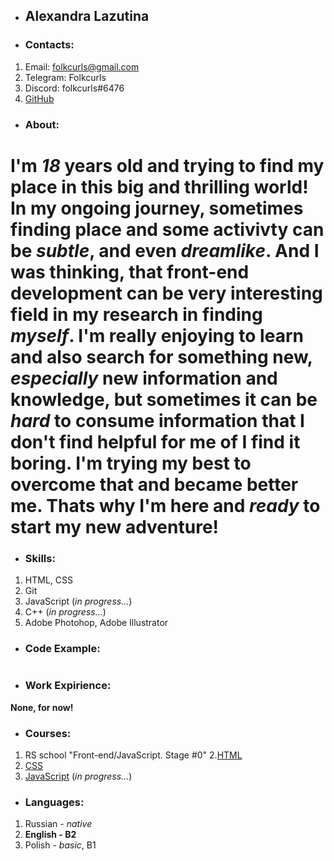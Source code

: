* ## Alexandra Lazutina
* ### Contacts: 
1. Email: folkcurls@gmail.com
2. Telegram: Folkcurls 
3. Discord: folkcurls#6476
4. [GitHub](https://github.com/Folkcurls)
* ### About:
I'm _18_ years old and trying to find my place in this big and thrilling world! In my ongoing journey, sometimes finding place and some activivty can be _subtle_, and even _dreamlike_. And I was thinking, that front-end development can be very **interesting** field in my research in finding _myself_. I'm really **enjoying** to learn and also search for something new, _especially_ new information and knowledge, but sometimes it can be _hard_ to consume information that I don't find helpful for me of I find it boring. I'm **trying** my best to overcome that and became better me. Thats why I'm here and _ready_ to start my new adventure!
========
* ### Skills:
1. HTML, CSS
2. Git
3. JavaScript (_in progress..._)
4. C++ (_in progress..._)
5. Adobe Photohop, Adobe Illustrator
* ### Code Example: 
```
```
* ### Work Expirience: 
**None, for now!**

* ### Courses:
1. RS school "Front-end/JavaScript. Stage #0"
2.[HTML](https://ru.code-basics.com/languages/html)
3. [CSS](https://ru.code-basics.com/languages/css)
4. [JavaScript](https://ru.code-basics.com/languages/javascript) (_in progress..._)
* ### Languages:
1. Russian - _native_
2. **English - B2**
3. Polish - _basic_, B1 
